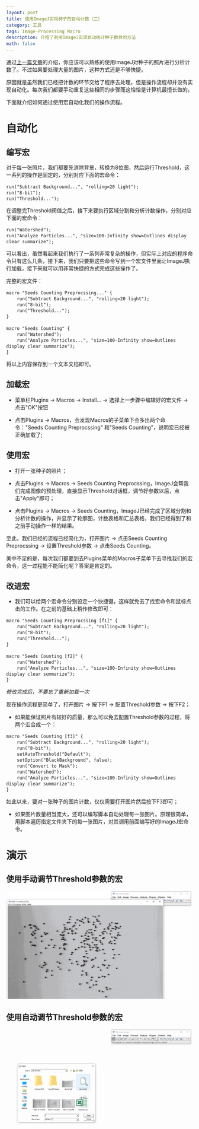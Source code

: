 ```yaml
---
layout: post
title: 使用ImageJ实现种子的自动计数（二）
category: 工具
tags: Image-Processing Macro
description: 介绍了利用ImageJ实现自动统计种子数目的方法
math: false
---
```


通过[上一篇文章](http://wenxuan.info/blog/2016/06/25/count-seeds-automatically-using-imagej-1.html)的介绍，你应该可以熟练的使用ImageJ对种子的照片进行分析计数了。不过如果要处理大量的图片，这种方式还是不够快捷。

原因就是虽然我们已经把计数的环节交给了程序去处理，但是操作流程却并没有实现自动化。每次我们都要手动重复这些相同的步骤而这恰恰是计算机最擅长做的。

下面就介绍如何通过使用宏自动化我们的操作流程。

<!-- more -->

自动化
======

编写宏
------

对于每一张照片，我们都要先消除背景，转换为8位图，然后运行Threshold，这一系列的操作是固定的，分别对应下面的宏命令：

```
run("Subtract Background...", "rolling=20 light");
run("8-bit");
run("Threshold...");
```

在调整完Threshold阀值之后，接下来要执行区域分割和分析计数操作，分别对应下面的宏命令：

```
run("Watershed");
run("Analyze Particles...", "size=100-Infinity show=Outlines display clear summarize");
```

可以看出，虽然看起来我们执行了一系列非常复杂的操作，但实际上对应的程序命令只有这么几条，接下来，我们只要把这些命令写到一个宏文件里面让ImageJ执行加载，接下来就可以用非常快捷的方式完成这些操作了。

完整的宏文件：

```
macro "Seeds Counting Preprocssing..." {
	run("Subtract Background...", "rolling=20 light");
	run("8-bit");
	run("Threshold...");
}

macro "Seeds Counting" {
	run("Watershed");
	run("Analyze Particles...", "size=100-Infinity show=Outlines display clear summarize");
}
```

将以上内容保存到一个文本文档即可。

加载宏
------

* 菜单栏Plugins -> Macros -> Install... -> 选择上一步骤中编辑好的宏文件 -> 点击"OK"按钮

* 点击Plugins -> Macros，会发现Macros的子菜单下会多出两个命令："Seeds Counting Preprocssing" 和"Seeds Counting"，说明宏已经被正确加载了;

使用宏
------

* 打开一张种子的照片；

* 点击Plugins -> Macros -> Seeds Counting Preprocssing，ImageJ会帮我们完成图像的预处理，直接显示Threshold对话框，调节好参数以后，点击"Apply"即可；

* 点击Plugins -> Macros -> Seeds
Counting，ImageJ已经完成了区域分割和分析计数的操作，并显示了轮廓图，计数表格和汇总表格，我们已经得到了和之前手动操作一样的结果。

至此，我们已经的流程已经简化为，打开图片 -> 点击Seeds Counting Preprocssing ->
设置Threshold参数 -> 点击Seeds Counting。

美中不足的是，每次我们都要到去Plugins菜单的Macros子菜单下去寻找我们的宏命令，这一过程能不能简化呢？答案是肯定的。

改进宏
------

* 我们可以给两个宏命令分别设定一个快捷键，这样就免去了找宏命令和鼠标点击的工作。在之前的基础上稍作修改即可：

```
macro "Seeds Counting Preprocssing [f1]" {
	run("Subtract Background...", "rolling=20 light");
	run("8-bit");
	run("Threshold...");
}

macro "Seeds Counting [f2]" {
	run("Watershed");
	run("Analyze Particles...", "size=100-Infinity show=Outlines display clear summarize");
}
```

*修改完成后，不要忘了重新加载一次*

现在操作流程更简单了，打开图片 -> 按下F1 -> 配置Threshold参数 -> 按下F2；

* 如果能保证照片有较好的质量，那么可以免去配置Threshold参数的过程，将两个宏合成一个：

```
macro "Seeds Counting [f3]" {
	run("Subtract Background...", "rolling=20 light");
	run("8-bit");
    setAutoThreshold("Default");
    setOption("BlackBackground", false);
    run("Convert to Mask");
	run("Watershed");
	run("Analyze Particles...", "size=100-Infinity show=Outlines display clear summarize");
}
```

如此以来，要对一张种子的图片计数，仅仅需要打开图片然后按下F3即可；

* 如果图片数量相当庞大，还可以编写脚本自动处理每一张图片。原理很简单，用脚本遍历指定文件夹下的每一张图片，对其调用前面编写好的ImageJ宏命令。

演示
====

使用手动调节Threshold参数的宏
-----------------------------

![demo1](/res/img/2016-06-25-count-seeds-using-imagej/demo1.gif)

使用自动调节Threshold参数的宏
-----------------------------

![demo2](/res/img/2016-06-25-count-seeds-using-imagej/demo2.gif)

